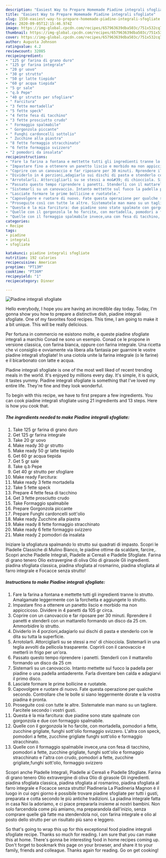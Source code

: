 ```yaml
---
description: "Easiest Way to Prepare Homemade Piadine integrali sfogliate"
title: "Easiest Way to Prepare Homemade Piadine integrali sfogliate"
slug: 1550-easiest-way-to-prepare-homemade-piadine-integrali-sfogliate
date: 2020-09-05T12:15:46.974Z
image: https://img-global.cpcdn.com/recipes/657963639dba503c/751x532cq70/piadine-integrali-sfogliate-recipe-main-photo.jpg
thumbnail: https://img-global.cpcdn.com/recipes/657963639dba503c/751x532cq70/piadine-integrali-sfogliate-recipe-main-photo.jpg
cover: https://img-global.cpcdn.com/recipes/657963639dba503c/751x532cq70/piadine-integrali-sfogliate-recipe-main-photo.jpg
author: Augusta Johnson
ratingvalue: 4.2
reviewcount: 32085
recipeingredient:
- "125 gr farina di grano duro"
- "125 gr farina integrale"
- "20 gr uovo"
- "30 gr strutto"
- "50 gr latte tiepido"
- "60 gr acqua tiepida"
- "5 gr sale"
- "q.b Pepe"
- "40 gr strutto per sfogliare"
- " Farcitura"
- "3 fette mortadella"
- "5 fette speck"
- "4 fette fesa di tacchino"
- "3 fette prosciutto crudo"
- " Formaggio spalmabile"
- " Gorgonzola piccante"
- " Funghi cardoncelli sottolio"
- " Zucchine alla piastra"
- "8 fette formaggio stracchinato"
- "6 fette formaggio svizzero"
- "2 pomodori da insalata"
recipeinstructions:
- "Fare la farina a fontana e mettette tutti gli ingredienti tranne lo strutto. Amalgamate leggermente con la forchetta e aggiungete lo strutto."
- "Impastare fino a ottenere un panetto liscio e morbido ma non appiccicoso. Dividere in 4 panetti da 105 gr circa."
- "Coprire con un canovaccio e far riposare per 30 minuti. Rprendere il panetti e stenderli con un mattarello formando un disco da 25 cm. Ammorbidire lo strutto."
- "Dividerlo in 4 porzioni,adagiarlo sui dischi di pasta e stenderlo con le dita su tutta la superficie."
- "Arrotolarli. Attorcigliarli su se stessi a mo&#39; di chiocciola. Sistemarli in una teglia avvolti da pellicola trasparente. Coprirli con il canovaccio e metterli in frigo per un&#39;ora."
- "Passato questo tempo riprendere i panetti. Stenderli con il mattarello formando un disco da 25 cm"
- "Sistemarli su un canovaccio. Intanto mettette sul fuoco la padella per piadine o una padella antiaderente. Farla diventare ben calda e adagiarvi il primo disco."
- "Lasciate formare le prime bollicine e ruotatele."
- "Capovolgere e ruotare di nuovo. Fate questa operazione per qualche secondo. Controllare che le bolle si siano leggermente dorate e la vostra piadina è pronta."
- "Proseguite così con tutte le altre. Sistematele man mano su un tagliere. Farcitele secondo i vostri gusti."
- "Questa è la mia farcitura: due piadine sono state spalmate con gorgonzola e due con formaggio spalmabile."
- "Quelle con il gorgonzola le ho farcite, con mortadella, pomodori a fette, zucchine grigliate, funghi sott&#39;olio formaggio svizzero. L&#39;altra con speck, pomodori a fette, zucchine grigliate funghi sott&#39;olio e formaggio stracchinato."
- "Quelle con il formaggio spalmabile invece,una con fesa di tacchino, pomodori a fette, zucchine grigliate, funghi sott&#39;olio e formaggio stracchinato e l&#39;altra con crudo, pomodori a fette, zucchine grigliate,funghi sott&#39;olio, formaggio svizzero"
categories:
- Recipe
tags:
- piadine
- integrali
- sfogliate

katakunci: piadine integrali sfogliate 
nutrition: 192 calories
recipecuisine: American
preptime: "PT13M"
cooktime: "PT36M"
recipeyield: "1"
recipecategory: Dinner

---
```



![Piadine integrali sfogliate](https://img-global.cpcdn.com/recipes/657963639dba503c/751x532cq70/piadine-integrali-sfogliate-recipe-main-photo.jpg)

Hello everybody, I hope you are having an incredible day today. Today, I'm gonna show you how to prepare a distinctive dish, piadine integrali sfogliate. One of my favorites food recipes. This time, I am going to make it a bit unique. This will be really delicious.

Per fortuna in commercio ne esistono molte, e queste piadine sfogliate integrali a marchio Conad ne sono un esempio. Conad ce le propone in versione classica, con farina bianca, oppure con farina integrale. Una ricetta che vi consiglio e ovviamente via libera alla fantasia per guarnire le vostre piadine integrali sfogliate! In una ciotola unite la farina integrale (o le farine) e il bicarbonato con latte e acqua.

Piadine integrali sfogliate is one of the most well liked of recent trending meals in the world. It's enjoyed by millions every day. It's simple, it is quick, it tastes yummy. Piadine integrali sfogliate is something that I've loved my entire life. They're fine and they look wonderful.


To begin with this recipe, we have to first prepare a few ingredients. You can cook piadine integrali sfogliate using 21 ingredients and 13 steps. Here is how you cook that.

<!--inarticleads1-->

##### The ingredients needed to make Piadine integrali sfogliate:

1. Take 125 gr farina di grano duro
1. Get 125 gr farina integrale
1. Take 20 gr uovo
1. Make ready 30 gr strutto
1. Make ready 50 gr latte tiepido
1. Get 60 gr acqua tiepida
1. Get 5 gr sale
1. Take q.b Pepe
1. Get 40 gr strutto per sfogliare
1. Make ready  Farcitura:
1. Make ready 3 fette mortadella
1. Take 5 fette speck
1. Prepare 4 fette fesa di tacchino
1. Get 3 fette prosciutto crudo
1. Take  Formaggio spalmabile
1. Prepare  Gorgonzola piccante
1. Prepare  Funghi cardoncelli sott&#39;olio
1. Make ready  Zucchine alla piastra
1. Make ready 8 fette formaggio stracchinato
1. Make ready 6 fette formaggio svizzero
1. Make ready 2 pomodori da insalata


Iniziare la sfogliatura spalmando lo strutto sui quadrati di impasto. Scopri le Piadelle Classiche di Mulino Bianco, le piadine ottime da scaldare, farcire,. Scopri anche Piadelle Integrali, Piadelle ai Cereali e Piadelle Sfogliate. Farina di grano tenero Olio extravergine di oliva Olio di girasole Gli ingredienti. piadina sfogliata classica, piadina sfogliata al rosmarino, piadina sfogliata al farro integrale e Focacce senza strutto! 

<!--inarticleads2-->

##### Instructions to make Piadine integrali sfogliate:

1. Fare la farina a fontana e mettette tutti gli ingredienti tranne lo strutto. Amalgamate leggermente con la forchetta e aggiungete lo strutto.
1. Impastare fino a ottenere un panetto liscio e morbido ma non appiccicoso. Dividere in 4 panetti da 105 gr circa.
1. Coprire con un canovaccio e far riposare per 30 minuti. Rprendere il panetti e stenderli con un mattarello formando un disco da 25 cm. Ammorbidire lo strutto.
1. Dividerlo in 4 porzioni,adagiarlo sui dischi di pasta e stenderlo con le dita su tutta la superficie.
1. Arrotolarli. Attorcigliarli su se stessi a mo&#39; di chiocciola. Sistemarli in una teglia avvolti da pellicola trasparente. Coprirli con il canovaccio e metterli in frigo per un&#39;ora.
1. Passato questo tempo riprendere i panetti. Stenderli con il mattarello formando un disco da 25 cm
1. Sistemarli su un canovaccio. Intanto mettette sul fuoco la padella per piadine o una padella antiaderente. Farla diventare ben calda e adagiarvi il primo disco.
1. Lasciate formare le prime bollicine e ruotatele.
1. Capovolgere e ruotare di nuovo. Fate questa operazione per qualche secondo. Controllare che le bolle si siano leggermente dorate e la vostra piadina è pronta.
1. Proseguite così con tutte le altre. Sistematele man mano su un tagliere. Farcitele secondo i vostri gusti.
1. Questa è la mia farcitura: due piadine sono state spalmate con gorgonzola e due con formaggio spalmabile.
1. Quelle con il gorgonzola le ho farcite, con mortadella, pomodori a fette, zucchine grigliate, funghi sott&#39;olio formaggio svizzero. L&#39;altra con speck, pomodori a fette, zucchine grigliate funghi sott&#39;olio e formaggio stracchinato.
1. Quelle con il formaggio spalmabile invece,una con fesa di tacchino, pomodori a fette, zucchine grigliate, funghi sott&#39;olio e formaggio stracchinato e l&#39;altra con crudo, pomodori a fette, zucchine grigliate,funghi sott&#39;olio, formaggio svizzero


Scopri anche Piadelle Integrali, Piadelle ai Cereali e Piadelle Sfogliate. Farina di grano tenero Olio extravergine di oliva Olio di girasole Gli ingredienti. piadina sfogliata classica, piadina sfogliata al rosmarino, piadina sfogliata al farro integrale e Focacce senza strutto! Piadineria La Piadineria Magnon è il luogo in cui ogni giorno è possibile trovare piadine sfogliate per tutti i gusti, preparata e cotta secondo le più antiche tradizioni. La piadina integrale fatta in casa Noi la adoriamo, e ci piace prepararla insieme ai nostri bambini. Non solo farcendola come più amiamo, ma preparandola dall&#39;inizio, senza comprare quelle già fatte ma stendendola noi, con farina integrale e olio al posto dello strutto per un risultato più sano e leggero. 

So that's going to wrap this up for this exceptional food piadine integrali sfogliate recipe. Thanks so much for reading. I am sure that you can make this at home. There's gonna be interesting food in home recipes coming up. Don't forget to bookmark this page on your browser, and share it to your family, friends and colleague. Thanks again for reading. Go on get cooking!
